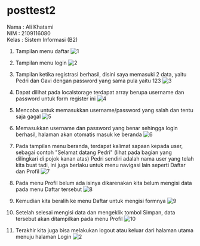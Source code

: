 # posttest2
Nama : Ali Khatami<br>
NIM : 2109116080<br>
Kelas : Sistem Informasi (B2)<br>

1. Tampilan menu daftar
![1](https://user-images.githubusercontent.com/94286362/226958878-a6e47732-f67e-4346-aaa5-c9c919745216.png)


2. Tampilan menu login
![2](https://user-images.githubusercontent.com/94286362/226958898-67eaf996-35cf-422c-bfa2-c7259a6fcdb0.png)


3. Tampilan ketika registrasi berhasil, disini saya memasuki 2 data, yaitu Pedri dan Gavi dengan password yang sama pula yaitu 123
![3](https://user-images.githubusercontent.com/94286362/226958914-a70d969d-7f56-4419-8a76-2a2948011a89.PNG)


4. Dapat dilihat pada localstorage terdapat array berupa username dan password untuk form register ini
![4](https://user-images.githubusercontent.com/94286362/226958921-45c1b497-4915-4757-a15e-432018a57ed9.PNG)


5. Mencoba untuk memasukkan username/password yang salah dan tentu saja gagal
![5](https://user-images.githubusercontent.com/94286362/226958924-bfc2a077-3419-458e-bbb2-2ebdb64aed6e.PNG)


6. Memasukkan username dan password yang benar sehingga login berhasil, halaman akan otomatis masuk ke beranda
![6](https://user-images.githubusercontent.com/94286362/226958926-e696921b-de35-4a31-85d3-ce21b82861a7.PNG)


7. Pada tampilan menu beranda, terdapat kalimat sapaan kepada user, sebagai contoh "Selamat datang Pedri" (lihat pada bagian yang dilingkari di pojok kanan atas) Pedri sendiri adalah nama user yang telah kita buat tadi, ini juga berlaku untuk menu navigasi lain seperti Daftar dan Profil
![7](https://user-images.githubusercontent.com/94286362/226958933-60dbc698-aa97-4119-aaa7-46c6ac19f24b.PNG)


8. Pada menu Profil belum ada isinya dikarenakan kita belum mengisi data pada menu Daftar tersebut
![8](https://user-images.githubusercontent.com/94286362/226958940-6d46f36c-2e1a-486b-aac6-1a8498396fc0.PNG)


9. Kemudian kita beralih ke menu Daftar untuk mengisi formnya
![9](https://user-images.githubusercontent.com/94286362/226958947-326b9d92-b972-419d-985c-b6202d903ce3.PNG)


10. Setelah selesai mengisi data dan mengeklik tombol Simpan, data tersebut akan ditampilkan pada menu Profil
![10](https://user-images.githubusercontent.com/94286362/226958949-bc186df5-8fea-479c-84ed-0e9214822aae.PNG)


11. Terakhir kita juga bisa melakukan logout atau keluar dari halaman utama menuju halaman Login
![2](https://user-images.githubusercontent.com/94286362/226958898-67eaf996-35cf-422c-bfa2-c7259a6fcdb0.png)
